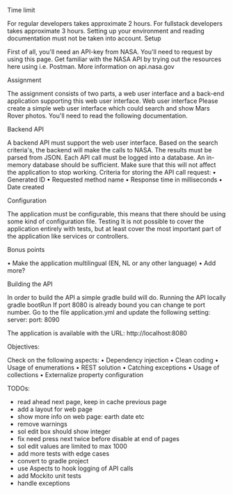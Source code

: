 Time limit

For regular developers takes approximate 2 hours.
For fullstack developers takes approximate 3 hours.
Setting up your environment and reading documentation must not be taken into account.
Setup

First of all, you'll need an API-key from NASA. You'll need to request by using this page.
Get familiar with the NASA API by trying out the resources here using i.e. Postman.
More information on api.nasa.gov

Assignment

The assignment consists of two parts, a web user interface and a back-end application supporting this web user interface.
Web user interface
Please create a simple web user interface which could search and show Mars Rover photos. You'll need to read the following documentation.

Backend API

A backend API must support the web user interface. Based on the search criteria's, the backend will make the calls to NASA. The results must be parsed from JSON.
Each API call must be logged into a database. An in-memory database should be sufficient.
Make sure that this will not affect the application to stop working. Criteria for storing the API call request:
•	Generated ID
•	Requested method name
•	Response time in milliseconds
•	Date created

Configuration

The application must be configurable, this means that there should be using some kind of configuration file.
Testing
It is not possible to cover the application entirely with tests, but at least cover the most important part of the application like services or controllers.

Bonus points

•	Make the application multilingual (EN, NL or any other language)
•	Add more?

Building the API

In order to build the API a simple gradle build will do.
Running the API locally
gradle bootRun
If port 8080 is already bound you can change te port number. Go to the file application.yml and update the following setting:
server:
    port: 8090

The application is available with the URL: http://localhost:8080

Objectives:

Check on the following aspects:
•	Dependency injection
•	Clean coding
•	Usage of enumerations
•	REST solution
•	Catching exceptions
•	Usage of collections
•	Externalize property configuration

TODOs:
- read ahead next page, keep in cache previous page
- add a layout for web page 
- show more info on web page: earth date etc
- remove warnings
- sol edit box should show integer
- fix need press next twice before disable at end of pages 
- sol edit values are limited to max 1000 
- add more tests with edge cases
- convert to gradle project 
- use Aspects to hook logging of API calls
- add Mockito unit tests
- handle exceptions

